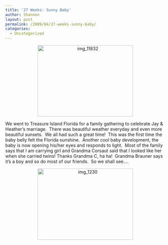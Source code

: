 ```yaml
---
title: '27 Weeks: Sunny Baby'
author: Shannon
layout: post
permalink: /2009/04/27-weeks-sunny-baby/
categories:
  - Uncategorized
---
```

<p style="text-align: center;">
  <a href="http://braunerpots.com/blog/wp-content/uploads/2009/05/img_11832.jpg"><img class="size-medium wp-image-381 alignnone" title="img_11832" src="http://braunerpots.com/blog/wp-content/uploads/2009/05/img_11832-300x225.jpg" alt="img_11832" width="300" height="225" /></a>
</p>

<p style="text-align: left;">
  We went to Treasure Island Florida for a family gathering to celebrate Jay & Heather&#8217;s marriage.  There was beautiful weather everyday and even more beautiful sunsets.  We all had such a great time!  This was the first time the baby belly felt the Florida sunshine.  Another cool baby development, the baby is now opening his/her eyes and responds to light.  Most of the family says that I am carrying girl and Grandma Corsaut said that I looked like her when she carried twins! Thanks Grandma C, ha ha!  Grandma Brauner says it&#8217;s a boy and so do most of our friends.  So we shall see&#8230;.
</p>

<p style="text-align: center;">
  <a href="http://braunerpots.com/blog/wp-content/uploads/2009/05/img_1230.jpg"><img class="size-medium wp-image-371  alignnone" title="img_1230" src="http://braunerpots.com/blog/wp-content/uploads/2009/05/img_1230-300x225.jpg" alt="img_1230" width="300" height="225" /></a>
</p>